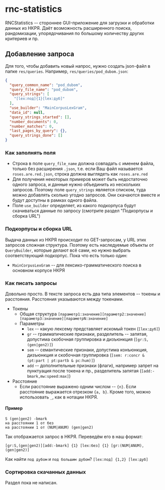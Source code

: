# rnc-statistics

RNCStatistics -- стороннее GUI-приложение для загрузки и обработки данных из НКРЯ. Даёт возможность расширенного поиска, рандомизации, упорядочивания по большому количеству других критериев и пр.

## Добавление запроса

Для того, чтобы добавить новый напрос, нужно создать json-файл в папке `res/queries`.
Например, `res/queries/pod_dubom.json`:
```json
{
  "query_common_name": "pod_dubom",
  "query_file_name": "pod_dubom",
  "query_strings": [
    "[lex:под]{1}[lex:дуб]"
  ],
  "use_builder": "MainCorpusLexGram",
  "data_id": null,
  "query_strings_started": [],
  "number_documents": 0,
  "number_matches": 0,
  "last_pages_by_query": {},
  "query_strings_done": []
}
```

### Как заполнять поля
* Строка в поле `query_file_name` должна совпадать с именем файла, только без расширения `.json`, т.е. если Ваш файл называется `roses.are.red.json`, строка должна выглядеть как `roses.are.red`
* Для получения некоторых примеров может быть недостаточно одного запроса, и данные нужно объединить из нескольких запросов. Поэтому поле `query_strings` является списком, туда можно добавлять сколько угодно запросов. Они скачаются вместе и будут доступны в рамках одного файла.
* Поле `use_builder` определяет, из какого подкорпуса будут скачиваться данные по запросу (смотрите раздел "Подкорпусы и сборка URL")

### Подкорпусы и сборка URL
Выдача данных из НКРЯ происходит по GET-запросам, у URL этих запросов сложная структура. Поэтому есть наследуемые объекты от `QueryBuilder`, которые делают всё сами, но нужно выбрать соответствующий подкорпус.
Пока что есть только один:
* `MainCorpusLexGram` -- для лексико-грамматического поиска в основном корпусе НКРЯ

### Как писать запросы
Довольно просто. В тексте запроса есть два типа элементов -- токены и расстояния. Расстояния указываются между токенами.
* Токены
  * Общая структура `[параметр1:значение][параметр2:значение][параметр3:значение][параметрN:значение]`
  * Параметры
    * `lex` -- какую лексему представляет искомый токен (`[lex:дуб]`)
    * `gr` -- грамматические признаки, разделитель -- запятая, допустима скобочная группировка и дизъюнкция (`[gr:S,(gen|gen2)]`)
    * `sem` -- семантические признаки, допустима конъюнкция, дизъюнкция и скобочная группировка (`[sem: r:concr & (pt:part | pt:partb & pc:hum)]`)
    * `add` -- дополнительные признаки (флаги), например запрет на пунктуация после токена и пр., разделитель запятая (`[add:-bmark,mw:speed:max]`)
* Расстояние
  * Если расстояние выражено одним числом -- `{n}`. Если расстояние выражается отрезком `{a, b}`. Кроме того, можно использовать `_`, как в нотации НКРЯ.
#### Пример
```
S (gen|gen2) -bmark
на расстоянии 1 от без
на расстоянии 1 от (NUM|ANUM) (gen|gen2)
```
Так отображается запрос в НКРЯ. Переведём его в наш формат:
```
[gr:S,(gen|gen2)][add:-bmark] {1} [lex:без] {1} [gr:(NUM|ANUM),(gen|gen2)]
```

Как найти `под дубом` и `под большим дубом`? `[lex:под] {1,2} [lex:дуб]`

### Сортировка скачанных данных
Раздел пока не написан.
